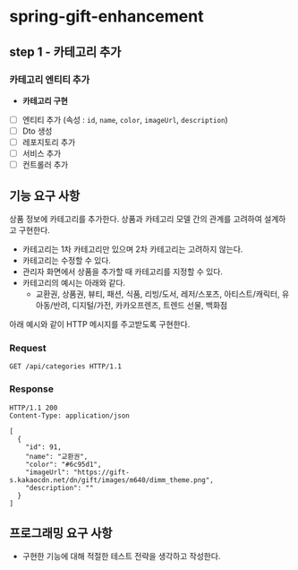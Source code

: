 # spring-gift-enhancement

## step 1 - 카테고리 추가

### 카테고리 엔티티 추가

- **카테고리 구현**
- [ ]  엔티티 추가 (속성 : `id`, `name`, `color`, `imageUrl`, `description`)
- [ ]  Dto 생성
- [ ]  레포지토리 추가
- [ ]  서비스 추가
- [ ]  컨트롤러 추가

## 기능 요구 사항

상품 정보에 카테고리를 추가한다. 상품과 카테고리 모델 간의 관계를 고려하여 설계하고 구현한다.

- 카테고리는 1차 카테고리만 있으며 2차 카테고리는 고려하지 않는다.
- 카테고리는 수정할 수 있다.
- 관리자 화면에서 상품을 추가할 때 카테고리를 지정할 수 있다.
- 카테고리의 예시는 아래와 같다.
    - 교환권, 상품권, 뷰티, 패션, 식품, 리빙/도서, 레저/스포츠, 아티스트/캐릭터, 유아동/반려, 디지털/가전, 카카오프렌즈, 트렌드 선물, 백화점

아래 예시와 같이 HTTP 메시지를 주고받도록 구현한다.

### Request

```
GET /api/categories HTTP/1.1
```

### Response

```
HTTP/1.1 200
Content-Type: application/json

[
  {
    "id": 91,
    "name": "교환권",
    "color": "#6c95d1",
    "imageUrl": "https://gift-s.kakaocdn.net/dn/gift/images/m640/dimm_theme.png",
    "description": ""
  }
]

```

## 프로그래밍 요구 사항

- 구현한 기능에 대해 적절한 테스트 전략을 생각하고 작성한다.